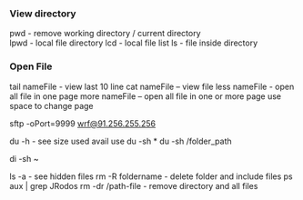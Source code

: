 ### View directory 
pwd  	- remove working directory / current directory  
lpwd 	- local file directory
lcd		- local file list
ls		- file inside directory 

### Open File 
tail nameFile - view last 10 line
cat nameFile  – view file 
less nameFile - open all file in one page
more nameFile – open all file in one or more page use space to change page

sftp -oPort=9999 wrf@91.256.255.256

du -h  - see size used avail use
du -sh * 
du -sh /folder_path

di -sh ~ 

ls -a - see hidden files 
rm -R foldername - delete folder and include files 
ps aux | grep JRodos
rm -dr /path-file - remove directory and all files 